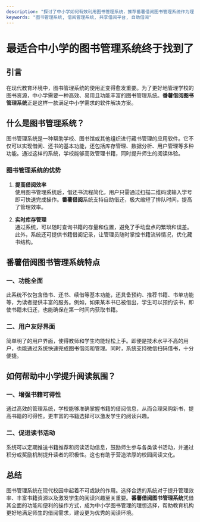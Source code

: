 ```yaml
---
description: "探讨了中小学如何有效利用图书管理系统，推荐番薯借阅图书管理系统作为理想选择，提升读者借还书效率和管理便捷性。"
keywords: "图书管理系统, 借阅管理系统, 共享借阅平台, 自助借阅"
---
```

# 最适合中小学的图书管理系统终于找到了

## 引言
在现代教育环境中，图书管理系统的使用正变得愈发重要。为了更好地管理学校的图书资源，中小学需要一种高效、易用且功能丰富的图书管理系统。**番薯借阅图书管理系统**正是这样一款满足中小学需求的软件解决方案。

## 什么是图书管理系统？
图书管理系统是一种帮助学校、图书馆或其他组织进行藏书管理的应用软件。它不仅可以实现借阅、还书的基本功能，还包括库存管理、数据分析、用户管理等多种功能。通过这样的系统，学校能够高效管理书籍，同时提升师生的阅读体验。

### 图书管理系统的优势
1. **提高借阅效率**  
   使用图书管理系统后，借还书流程简化，用户只需通过扫描二维码或输入学号即可快速完成操作。**番薯借阅**系统支持自助借还，极大缩短了排队时间，提高了管理效率。

2. **实时库存管理**  
   通过系统，可以随时查询书籍的存量和位置，避免了手动盘点的繁琐和误差。此外，系统还可提供书籍借阅记录，让管理员随时掌控书籍流转情况，优化藏书结构。

## 番薯借阅图书管理系统特点
### 一、功能全面
此系统不仅包含借书、还书、续借等基本功能，还具备预约、推荐书籍、书单功能等，为读者提供丰富的服务。例如，如果某本书已被借出，学生可以预约该书，即使书籍未归还，也能确保在第一时间内获取书籍。

### 二、用户友好界面
简单明了的用户界面，使得教师和学生均能轻松上手。即便是技术水平不高的用户，也能通过系统快速完成图书借阅和管理。同时，系统支持微信扫码借书，十分便捷。

## 如何帮助中小学提升阅读氛围？
### 一、增强书籍可得性
通过高效的管理系统，学校能够准确掌握书籍的借阅信息，从而合理采购新书，提高书籍的可得性。更丰富的书籍选择可以激发学生的阅读兴趣。

### 二、促进读书活动
系统可以定期推送书籍推荐和阅读活动信息，鼓励师生参与各类读书活动，并通过积分或奖励机制提升读者的积极性。这也有助于营造浓厚的校园阅读文化。

## 总结
图书管理系统在现代校园中起着不可或缺的作用。选择合适的系统对于提升管理效率、丰富书籍资源以及激发学生的阅读兴趣至关重要。**番薯借阅图书管理系统**凭借其全面的功能和便利的操作方式，成为中小学图书管理的理想选择，帮助教育机构更好地满足师生的借阅需求，建设更为优秀的阅读环境。
